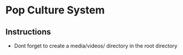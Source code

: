 # Pop Culture System

## Instructions 
- Dont forget to create a media/videos/ directory in the root directory